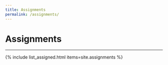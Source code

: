 ```yaml
---
title: Assignments
permalink: /assignments/
---
```


# Assignments

---

{% include list_assigned.html items=site.assignments %}
